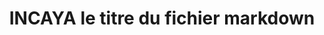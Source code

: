 ---
title: INCAYA le titre du fichier markdown
slug: cooperative
description: "La description du fichier Markdown"
pageName: "cooperative"
draft: false
in_search_index: true
---